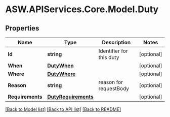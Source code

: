 
# ASW.APIServices.Core.Model.Duty

## Properties

Name | Type | Description | Notes
------------ | ------------- | ------------- | -------------
**Id** | **string** | Identifier for this duty | [optional] 
**When** | [**DutyWhen**](DutyWhen.md) |  | [optional] 
**Where** | [**DutyWhere**](DutyWhere.md) |  | [optional] 
**Reason** | **string** | reason for requestBody | [optional] 
**Requirements** | [**DutyRequirements**](DutyRequirements.md) |  | [optional] 

[[Back to Model list]](../README.md#documentation-for-models)
[[Back to API list]](../README.md#documentation-for-api-endpoints)
[[Back to README]](../README.md)

